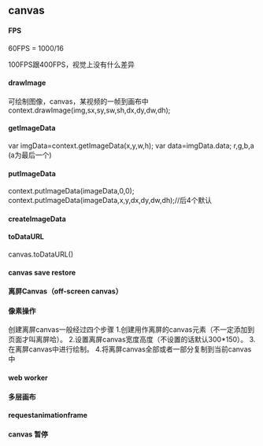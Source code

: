 ## canvas

#### FPS
60FPS = 1000/16

100FPS跟400FPS，视觉上没有什么差异

#### drawImage
可绘制图像，canvas，某视频的一帧到画布中
context.drawImage(img,sx,sy,sw,sh,dx,dy,dw,dh);

#### getImageData
var imgData=context.getImageData(x,y,w,h);
var data=imgData.data;
r,g,b,a (a为最后一个)

#### putImageData
context.putImageData(imageData,0,0);
context.putImageData(imageData,x,y,dx,dy,dw,dh);//后4个默认
#### createImageData

#### toDataURL
canvas.toDataURL()

#### canvas save restore

#### 离屏Canvas（off-screen canvas）

#### 像素操作

创建离屏canvas一般经过四个步骤
1.创建用作离屏的canvas元素（不一定添加到页面才叫离屏哈）。
2.设置离屏canvas宽度高度（不设置的话默认300*150）。
3.在离屏canvas中进行绘制。
4.将离屏canvas全部或者一部分复制到当前canvas中


#### web worker

#### 多层画布


#### requestanimationframe


#### canvas 暂停